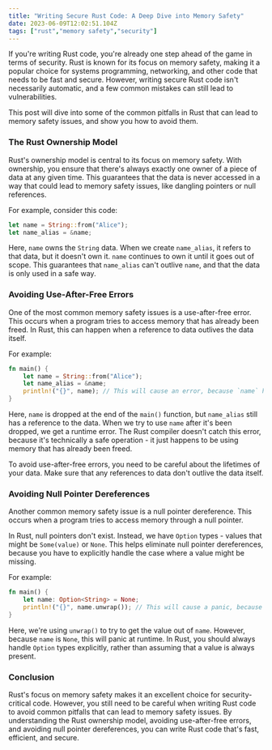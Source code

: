```yaml
---
title: "Writing Secure Rust Code: A Deep Dive into Memory Safety"
date: 2023-06-09T12:02:51.104Z
tags: ["rust","memory safety","security"]
---
```



If you're writing Rust code, you're already one step ahead of the game in terms of security. Rust is known for its focus on memory safety, making it a popular choice for systems programming, networking, and other code that needs to be fast and secure. However, writing secure Rust code isn't necessarily automatic, and a few common mistakes can still lead to vulnerabilities.

This post will dive into some of the common pitfalls in Rust that can lead to memory safety issues, and show you how to avoid them.

### The Rust Ownership Model

Rust's ownership model is central to its focus on memory safety. With ownership, you ensure that there's always exactly one owner of a piece of data at any given time. This guarantees that the data is never accessed in a way that could lead to memory safety issues, like dangling pointers or null references.

For example, consider this code:

```rust
let name = String::from("Alice");
let name_alias = &name;
```

Here, `name` owns the `String` data. When we create `name_alias`, it refers to that data, but it doesn't own it. `name` continues to own it until it goes out of scope. This guarantees that `name_alias` can't outlive `name`, and that the data is only used in a safe way.

### Avoiding Use-After-Free Errors

One of the most common memory safety issues is a use-after-free error. This occurs when a program tries to access memory that has already been freed. In Rust, this can happen when a reference to data outlives the data itself.

For example:

```rust
fn main() {
    let name = String::from("Alice");
    let name_alias = &name;
    println!("{}", name); // This will cause an error, because `name` has been dropped
}
```

Here, `name` is dropped at the end of the `main()` function, but `name_alias` still has a reference to the data. When we try to use `name` after it's been dropped, we get a runtime error. The Rust compiler doesn't catch this error, because it's technically a safe operation - it just happens to be using memory that has already been freed.

To avoid use-after-free errors, you need to be careful about the lifetimes of your data. Make sure that any references to data don't outlive the data itself.

### Avoiding Null Pointer Dereferences

Another common memory safety issue is a null pointer dereference. This occurs when a program tries to access memory through a null pointer.

In Rust, null pointers don't exist. Instead, we have `Option` types - values that might be `Some(value)` or `None`. This helps eliminate null pointer dereferences, because you have to explicitly handle the case where a value might be missing.

For example:

```rust
fn main() {
    let name: Option<String> = None;
    println!("{}", name.unwrap()); // This will cause a panic, because `name` is `None`.
}
```

Here, we're using `unwrap()` to try to get the value out of `name`. However, because `name` is `None`, this will panic at runtime. In Rust, you should always handle `Option` types explicitly, rather than assuming that a value is always present.

### Conclusion

Rust's focus on memory safety makes it an excellent choice for security-critical code. However, you still need to be careful when writing Rust code to avoid common pitfalls that can lead to memory safety issues. By understanding the Rust ownership model, avoiding use-after-free errors, and avoiding null pointer dereferences, you can write Rust code that's fast, efficient, and secure.